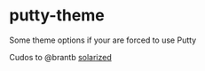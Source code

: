 # putty-theme
Some theme options if your are forced to use Putty


Cudos to @brantb [solarized](https://github.com/brantb/solarized)
